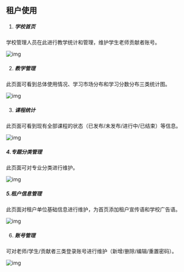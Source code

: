 ## 租户使用

1. ##### 学校首页

学校管理人员在此进行教学统计和管理，维护学生老师贡献者账号。

![img](D:\git\intro_to_MOOP\images\8-1.png )



2. ##### 教学管理

此页面可看到总体使用情况、学习市场分布和学习分数分布三类统计图。

![img](D:\git\intro_to_MOOP\images\8-2.png)



3. ##### 课程统计

此页面可看到现有全部课程的状态（已发布/未发布/进行中/已结束）等信息。

![img](D:\git\intro_to_MOOP\images\8-3.png)



##### 4.专题分类管理

此页面可对专业分类进行维护。

![img](D:\git\intro_to_MOOP\images\8-4.png)



##### 5.租户信息管理

此页面对租户单位基础信息进行维护，为首页添加租户宣传语和学校广告语。

![img](D:\git\intro_to_MOOP\images\8-5.png)



6. ##### 账号管理

可对老师/学生/贡献者三类登录账号进行维护（新增/删除/编辑/重置密码）。

![img](D:\git\intro_to_MOOP\images\8-6.png)